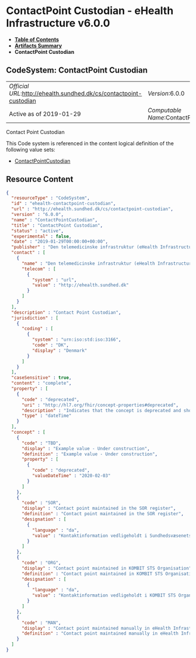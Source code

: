 # ContactPoint Custodian - eHealth Infrastructure v6.0.0

* [**Table of Contents**](toc.md)
* [**Artifacts Summary**](artifacts.md)
* **ContactPoint Custodian**

## CodeSystem: ContactPoint Custodian 

| | |
| :--- | :--- |
| *Official URL*:http://ehealth.sundhed.dk/cs/contactpoint-custodian | *Version*:6.0.0 |
| Active as of 2019-01-29 | *Computable Name*:ContactPointCustodian |

 
Contact Point Custodian 

 This Code system is referenced in the content logical definition of the following value sets: 

* [ContactPointCustodian](ValueSet-ehealth-contactpoint-custodian.md)



## Resource Content

```json
{
  "resourceType" : "CodeSystem",
  "id" : "ehealth-contactpoint-custodian",
  "url" : "http://ehealth.sundhed.dk/cs/contactpoint-custodian",
  "version" : "6.0.0",
  "name" : "ContactPointCustodian",
  "title" : "ContactPoint Custodian",
  "status" : "active",
  "experimental" : false,
  "date" : "2019-01-29T00:00:00+00:00",
  "publisher" : "Den telemedicinske infrastruktur (eHealth Infrastructure)",
  "contact" : [
    {
      "name" : "Den telemedicinske infrastruktur (eHealth Infrastructure)",
      "telecom" : [
        {
          "system" : "url",
          "value" : "http://ehealth.sundhed.dk"
        }
      ]
    }
  ],
  "description" : "Contact Point Custodian",
  "jurisdiction" : [
    {
      "coding" : [
        {
          "system" : "urn:iso:std:iso:3166",
          "code" : "DK",
          "display" : "Denmark"
        }
      ]
    }
  ],
  "caseSensitive" : true,
  "content" : "complete",
  "property" : [
    {
      "code" : "deprecated",
      "uri" : "http://hl7.org/fhir/concept-properties#deprecated",
      "description" : "Indicates that the concept is deprecated and should not be used",
      "type" : "dateTime"
    }
  ],
  "concept" : [
    {
      "code" : "TBD",
      "display" : "Example value - Under construction",
      "definition" : "Example value - Under construction",
      "property" : [
        {
          "code" : "deprecated",
          "valueDateTime" : "2020-02-03"
        }
      ]
    },
    {
      "code" : "SOR",
      "display" : "Contact point maintained in the SOR register",
      "definition" : "Contact point maintained in the SOR register",
      "designation" : [
        {
          "language" : "da",
          "value" : "Kontaktinformation vedligeholdt i Sundhedsvæsenets organisationsregister (SOR)"
        }
      ]
    },
    {
      "code" : "ORG",
      "display" : "Contact point maintained in KOMBIT STS Organisation",
      "definition" : "Contact point maintained in KOMBIT STS Organisation",
      "designation" : [
        {
          "language" : "da",
          "value" : "Kontaktinformation vedligeholdt i KOMBIT STS Organisation"
        }
      ]
    },
    {
      "code" : "MAN",
      "display" : "Contact point maintained manually in eHealth Infrastructure",
      "definition" : "Contact point maintained manually in eHealth Infrastructure"
    }
  ]
}

```
